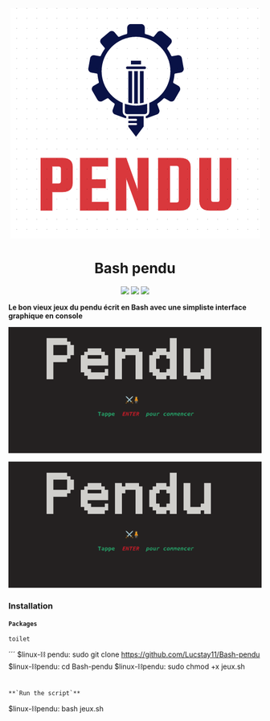 <p align="center">
<img src=".pendu.png">
</p>
<h1 align="center">Bash pendu</h1>
<p align="center">
  <img src="https://img.shields.io/badge/Author-Lucstay11-cyan?style=flat-square">
  <img src="https://img.shields.io/badge/Open%20Source-Yes-cyan?style=flat-square">
  <img src="https://img.shields.io/badge/Written%20In-Bash-cyan?style=flat-square">
</p>

<b align="center">Le bon vieux jeux du pendu écrit en Bash avec une simpliste interface graphique en console</b>
<p align="center">
<img src=".enter.png">
</p>
<p align="center">
<img src=".enter.png">
</p>

### Installation ###

**`Packages`**

```
toilet
```

´´´
$linux-⛓ pendu: sudo git clone https://github.com/Lucstay11/Bash-pendu
$linux-⛓pendu: cd Bash-pendu
$linux-⛓pendu: sudo chmod +x jeux.sh
``` 

**`Run the script`**

```
$linux-⛓pendu: bash jeux.sh
```
